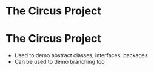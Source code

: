 
# The Circus Project
# The Circus Project

- Used to demo abstract classes, interfaces, packages
- Can be used to demo branching too

